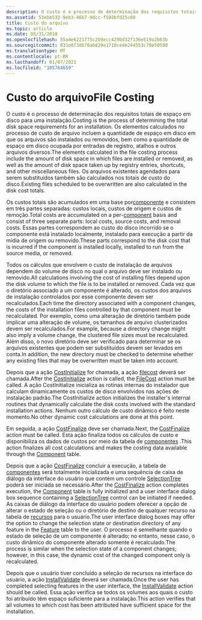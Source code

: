 ```yaml
---
description: O custo é o processo de determinação dos requisitos totais de espaço em disco para uma instalação.
ms.assetid: 53ebb532-9eb3-46b7-9dcc-f593bfd25c60
title: Custo do arquivo
ms.topic: article
ms.date: 05/31/2018
ms.openlocfilehash: 55a4e6221775c2b9ecc429bd32f136e519a2b63b
ms.sourcegitcommit: 831e8f3db78ab820e1710cede244553c70e50500
ms.translationtype: MT
ms.contentlocale: pt-BR
ms.lasthandoff: 01/07/2021
ms.locfileid: "105764659"
---
```

# <a name="file-costing"></a><span data-ttu-id="3b066-103">Custo do arquivo</span><span class="sxs-lookup"><span data-stu-id="3b066-103">File Costing</span></span>

<span data-ttu-id="3b066-104">O custo é o processo de determinação dos requisitos totais de espaço em disco para uma instalação.</span><span class="sxs-lookup"><span data-stu-id="3b066-104">Costing is the process of determining the total disk space requirements for an installation.</span></span> <span data-ttu-id="3b066-105">Os elementos calculados no processo de custo de arquivo incluem a quantidade de espaço em disco em que os arquivos são instalados ou removidos, bem como a quantidade de espaço em disco ocupada por entradas de registro, atalhos e outros arquivos diversos.</span><span class="sxs-lookup"><span data-stu-id="3b066-105">The elements calculated in the file costing process include the amount of disk space in which files are installed or removed, as well as the amount of disk space taken up by registry entries, shortcuts, and other miscellaneous files.</span></span> <span data-ttu-id="3b066-106">Os arquivos existentes agendados para serem substituídos também são calculados nos totais de custo do disco.</span><span class="sxs-lookup"><span data-stu-id="3b066-106">Existing files scheduled to be overwritten are also calculated in the disk cost totals.</span></span>

<span data-ttu-id="3b066-107">Os custos totais são acumulados em uma base por[componente](components-and-features.md) e consistem em três partes separadas: custos locais, custos de origem e custos de remoção.</span><span class="sxs-lookup"><span data-stu-id="3b066-107">Total costs are accumulated on a per-[component](components-and-features.md) basis and consist of three separate parts: local costs, source costs, and removal costs.</span></span> <span data-ttu-id="3b066-108">Essas partes correspondem ao custo do disco incorrido se o componente está instalado localmente, instalado para execução a partir da mídia de origem ou removido.</span><span class="sxs-lookup"><span data-stu-id="3b066-108">These parts correspond to the disk cost that is incurred if the component is installed locally, installed to run from the source media, or removed.</span></span>

<span data-ttu-id="3b066-109">Todos os cálculos que envolvem o custo de instalação de arquivos dependem do volume de disco no qual o arquivo deve ser instalado ou removido.</span><span class="sxs-lookup"><span data-stu-id="3b066-109">All calculations involving the cost of installing files depend upon the disk volume to which the file is to be installed or removed.</span></span> <span data-ttu-id="3b066-110">Cada vez que o diretório associado a um componente é alterado, os custos dos arquivos de instalação controlados por esse componente devem ser recalculados.</span><span class="sxs-lookup"><span data-stu-id="3b066-110">Each time the directory associated with a component changes, the costs of the installation files controlled by that component must be recalculated.</span></span> <span data-ttu-id="3b066-111">Por exemplo, como uma alteração de diretório também pode implicar uma alteração de volume, os tamanhos de arquivo clusterizados devem ser recalculados.</span><span class="sxs-lookup"><span data-stu-id="3b066-111">For example, because a directory change might also imply a volume change, the clustered file sizes must be recalculated.</span></span> <span data-ttu-id="3b066-112">Além disso, o novo diretório deve ser verificado para determinar se os arquivos existentes que podem ser substituídos devem ser levados em conta.</span><span class="sxs-lookup"><span data-stu-id="3b066-112">In addition, the new directory must be checked to determine whether any existing files that may be overwritten must be taken into account.</span></span>

<span data-ttu-id="3b066-113">Depois que a ação [CostInitialize](costinitialize-action.md) for chamada, a ação [filecost](filecost-action.md) deverá ser chamada.</span><span class="sxs-lookup"><span data-stu-id="3b066-113">After the [CostInitialize](costinitialize-action.md) action is called, the [FileCost](filecost-action.md) action must be called.</span></span> <span data-ttu-id="3b066-114">A ação CostInitialize inicializa as rotinas internas do instalador que calculam dinamicamente os custos de disco envolvidos nas ações de instalação padrão.</span><span class="sxs-lookup"><span data-stu-id="3b066-114">The CostInitialize action initializes the installer's internal routines that dynamically calculate the disk costs involved with the standard installation actions.</span></span> <span data-ttu-id="3b066-115">Nenhum outro cálculo de custo dinâmico é feito neste momento.</span><span class="sxs-lookup"><span data-stu-id="3b066-115">No other dynamic cost calculations are done at this point.</span></span>

<span data-ttu-id="3b066-116">Em seguida, a ação [CostFinalize](costfinalize-action.md) deve ser chamada.</span><span class="sxs-lookup"><span data-stu-id="3b066-116">Next, the [CostFinalize](costfinalize-action.md) action must be called.</span></span> <span data-ttu-id="3b066-117">Esta ação finaliza todos os cálculos de custo e disponibiliza os dados de custos por meio da tabela de [componentes](component-table.md) .</span><span class="sxs-lookup"><span data-stu-id="3b066-117">This action finalizes all cost calculations and makes the costing data available through the [Component](component-table.md) table.</span></span>

<span data-ttu-id="3b066-118">Depois que a ação [CostFinalize](costfinalize-action.md) concluir a execução, a tabela de [componentes](component-table.md) será totalmente inicializada e uma sequência de caixa de diálogo da interface do usuário que contém um controle [SelectionTree](selectiontree-control.md) poderá ser iniciada se necessário.</span><span class="sxs-lookup"><span data-stu-id="3b066-118">After the [CostFinalize](costfinalize-action.md) action completes execution, the [Component](component-table.md) table is fully initialized and a user interface dialog box sequence containing a [SelectionTree](selectiontree-control.md) control can be initiated if needed.</span></span> <span data-ttu-id="3b066-119">As caixas de diálogo da interface do usuário podem oferecer a opção de alterar o estado de seleção ou o diretório de destino de qualquer recurso na tabela de [recursos](feature-table.md) para o usuário.</span><span class="sxs-lookup"><span data-stu-id="3b066-119">The user interface dialog boxes may offer the option to change the selection state or destination directory of any feature in the [Feature](feature-table.md) table to the user.</span></span> <span data-ttu-id="3b066-120">O processo é semelhante quando o estado de seleção de um componente é alterado; no entanto, nesse caso, o custo dinâmico do componente alterado somente é recalculado.</span><span class="sxs-lookup"><span data-stu-id="3b066-120">The process is similar when the selection state of a component changes; however, in this case, the dynamic cost of the changed component only is recalculated.</span></span>

<span data-ttu-id="3b066-121">Depois que o usuário tiver concluído a seleção de recursos na interface do usuário, a ação [InstallValidate](installvalidate-action.md) deverá ser chamada.</span><span class="sxs-lookup"><span data-stu-id="3b066-121">Once the user has completed selecting features in the user interface, the [InstallValidate](installvalidate-action.md) action should be called.</span></span> <span data-ttu-id="3b066-122">Essa ação verifica se todos os volumes aos quais o custo foi atribuído têm espaço suficiente para a instalação.</span><span class="sxs-lookup"><span data-stu-id="3b066-122">This action verifies that all volumes to which cost has been attributed have sufficient space for the installation.</span></span>

 

 



